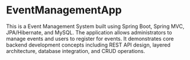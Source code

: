 # EventManagementApp
This is a Event Management System built using Spring Boot, Spring MVC, JPA/Hibernate, and MySQL. The application allows administrators to manage events and users to register for events. It demonstrates core backend development concepts including REST API design, layered architecture, database integration, and CRUD operations.
